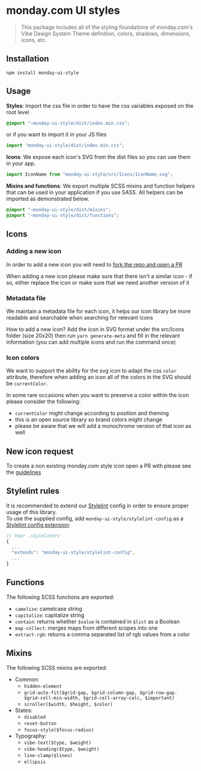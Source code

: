 # monday.com UI styles

> This package includes all of the styling foundations of monday.com's Vibe Design System
> Theme definition, colors, shadows, dimensions, icons, etc.

## Installation

```
npm install monday-ui-style
```

## Usage

**Styles**: Import the css file in order to have the css variables exposed on the root level

```scss
@import "~monday-ui-style/dist/index.min.css";
```

or if you want to import it in your JS files

```javascript
import "monday-ui-style/dist/index.min.css";
```

**Icons**: We expose each icon's SVG from the dist files so you can use them in your app.

```javascript
import IconName from "monday-ui-style/src/Icons/IconName.svg";
```

**Mixins and functions**: We export multiple SCSS mixins and function helpers that can be used in your application if you use SASS. All helpers can be imported as demonstrated below.

```scss
@import "~monday-ui-style/dist/mixins";
@import "~monday-ui-style/dist/functions";
```

## Icons

### Adding a new icon

In order to add a new icon you will need to [fork the repo and open a PR](https://docs.github.com/en/github/collaborating-with-issues-and-pull-requests/creating-a-pull-request-from-a-fork)

When adding a new icon please make sure that there isn't a similar icon - if so, either replace the icon or make sure that we need another version of it

### Metadata file

We maintain a metadata file for each icon, it helps our icon library be more readable and searchable when searching for relevant icons

How to add a new icon?
Add the icon in SVG format under the src/Icons folder (size 20x20)
then run `yarn generate-meta` and fill in the relevant information (you can add multiple icons and run the command once)

### Icon colors

We want to support the ability for the svg icon to adapt the css `color` attribute, therefore when adding an icon
all of the colors in the SVG should be `currentColor`.

In some rare occasions when you want to preserve a color within the icon please consider the following:

- `currentColor` might change according to position and theming
- this is an open source library so brand colors might change
- please be aware that we will add a monochrome version of that icon as well

## New icon request

To create a non existing monday.com style icon open a PR with please see the [guidelines](ICON_REQUEST.md)

## Stylelint rules

It is recommended to extend our [Stylelint](https://stylelint.io/) config in order to ensure proper usage of this library.  
To use the supplied config, add `monday-ui-style/stylelint-config` as a [Stylelint config extension](https://stylelint.io/user-guide/configure/#extends):

```js
// Your .stylelintrc
{
  ...
  "extends": "monday-ui-style/stylelint-config",
  ...
}
```

## Functions

The following SCSS functions are exported:

- `camelize`: camelcase string
- `capitalize`: capitalize string
- `contain`: returns whether `$value` is contained in `$list` as a Boolean
- `map-collect`: merges maps from different scopes into one
- `extract-rgb`: returns a comma separated list of rgb values from a color

## Mixins

The following SCSS mixins are exported:

- Common:
  - `hidden-element`
  - `grid-auto-fit($grid-gap, $grid-column-gap, $grid-row-gap. $grid-cell-min-width, $grid-cell-array-calc, $important)`
  - `scroller($width, $height, $color)`
- States:
  - `disabled`
  - `reset-button`
  - `focus-style($focus-radius)`
- Typography:
  - `vibe-text($type, $weight)`
  - `vibe-heading($type, $weight)`
  - `line-clamp($lines)`
  - `ellipsis`
